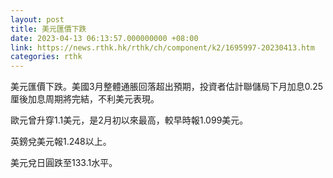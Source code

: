 ```yaml
---
layout: post
title: 美元匯價下跌
date: 2023-04-13 06:13:57.000000000 +08:00
link: https://news.rthk.hk/rthk/ch/component/k2/1695997-20230413.htm
categories: rthk
---
```


美元匯價下跌。美國3月整體通脹回落超出預期，投資者估計聯儲局下月加息0.25厘後加息周期將完結，不利美元表現。

歐元曾升穿1.1美元，是2月初以來最高，較早時報1.099美元。

英鎊兌美元報1.248以上。

美元兌日圓跌至133.1水平。
